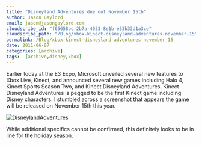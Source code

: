 ```yaml
---
title: "Disneyland Adventures due out November 15th"
author: Jason Gaylord
email: jason@jasongaylord.com
cloudscribe_id: "f65658bc-2b7a-4033-8e1b-e53b33d1a3ce"
cloudscribe_path: "/Blog/xbox-kinect-disneyland-adventures-november-15"
permalink: /Blog/xbox-kinect-disneyland-adventures-november-15
date: 2011-06-07
categories: [archive]
tags:  [archive,disney,xbox]
---
```


Earlier today at the E3 Expo, Microsoft unveiled several new features to Xbox Live, Kinect, and announced several new games including Halo 4, Kinect Sports Season Two, and Kinect Disneyland Adventures. Kinect Disneyland Adventures is pegged to be the first Kinect game including Disney characters. I stumbled across a screenshot that appears the game will be released on November 15th this year.

[![DisneylandAdventures](https://cdn.jasongaylord.com/images/2011/06/07/DisneylandAdventures_2.png "DisneylandAdventures")](https://cdn.jasongaylord.com/images/2011/06/07/DisneylandAdventures_2.png)

While additional specifics cannot be confirmed, this definitely looks to be in line for the holiday season.
